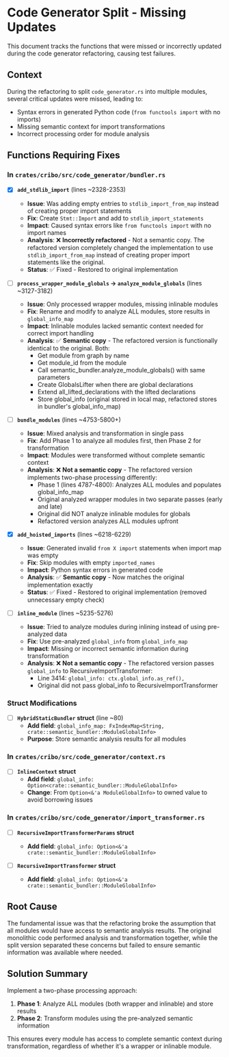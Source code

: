 # Code Generator Split - Missing Updates

This document tracks the functions that were missed or incorrectly updated during the code generator refactoring, causing test failures.

## Context

During the refactoring to split `code_generator.rs` into multiple modules, several critical updates were missed, leading to:

- Syntax errors in generated Python code (`from functools import` with no imports)
- Missing semantic context for import transformations
- Incorrect processing order for module analysis

## Functions Requiring Fixes

### In `crates/cribo/src/code_generator/bundler.rs`

- [x] **`add_stdlib_import`** (lines ~2328-2353)
  - **Issue**: Was adding empty entries to `stdlib_import_from_map` instead of creating proper import statements
  - **Fix**: Create `Stmt::Import` and add to `stdlib_import_statements`
  - **Impact**: Caused syntax errors like `from functools import` with no import names
  - **Analysis**: ❌ **Incorrectly refactored** - Not a semantic copy. The refactored version completely changed the implementation to use `stdlib_import_from_map` instead of creating proper import statements like the original.
  - **Status**: ✅ Fixed - Restored to original implementation

- [ ] **`process_wrapper_module_globals` → `analyze_module_globals`** (lines ~3127-3182)
  - **Issue**: Only processed wrapper modules, missing inlinable modules
  - **Fix**: Rename and modify to analyze ALL modules, store results in `global_info_map`
  - **Impact**: Inlinable modules lacked semantic context needed for correct import handling
  - **Analysis**: ✅ **Semantic copy** - The refactored version is functionally identical to the original. Both:
    - Get module from graph by name
    - Get module_id from the module
    - Call semantic_bundler.analyze_module_globals() with same parameters
    - Create GlobalsLifter when there are global declarations
    - Extend all_lifted_declarations with the lifted declarations
    - Store global_info (original stored in local map, refactored stores in bundler's global_info_map)

- [ ] **`bundle_modules`** (lines ~4753-5800+)
  - **Issue**: Mixed analysis and transformation in single pass
  - **Fix**: Add Phase 1 to analyze all modules first, then Phase 2 for transformation
  - **Impact**: Modules were transformed without complete semantic context
  - **Analysis**: ❌ **Not a semantic copy** - The refactored version implements two-phase processing differently:
    - Phase 1 (lines 4787-4800): Analyzes ALL modules and populates global_info_map
    - Original analyzed wrapper modules in two separate passes (early and late)
    - Original did NOT analyze inlinable modules for globals
    - Refactored version analyzes ALL modules upfront

- [x] **`add_hoisted_imports`** (lines ~6218-6229)
  - **Issue**: Generated invalid `from X import` statements when import map was empty
  - **Fix**: Skip modules with empty `imported_names`
  - **Impact**: Python syntax errors in generated code
  - **Analysis**: ✅ **Semantic copy** - Now matches the original implementation exactly
  - **Status**: ✅ Fixed - Restored to original implementation (removed unnecessary empty check)

- [ ] **`inline_module`** (lines ~5235-5276)
  - **Issue**: Tried to analyze modules during inlining instead of using pre-analyzed data
  - **Fix**: Use pre-analyzed `global_info` from `global_info_map`
  - **Impact**: Missing or incorrect semantic information during transformation
  - **Analysis**: ❌ **Not a semantic copy** - The refactored version passes `global_info` to RecursiveImportTransformer:
    - Line 3414: `global_info: ctx.global_info.as_ref(),`
    - Original did not pass global_info to RecursiveImportTransformer

### Struct Modifications

- [ ] **`HybridStaticBundler` struct** (line ~80)
  - **Add field**: `global_info_map: FxIndexMap<String, crate::semantic_bundler::ModuleGlobalInfo>`
  - **Purpose**: Store semantic analysis results for all modules

### In `crates/cribo/src/code_generator/context.rs`

- [ ] **`InlineContext` struct**
  - **Add field**: `global_info: Option<crate::semantic_bundler::ModuleGlobalInfo>`
  - **Change**: From `Option<&'a ModuleGlobalInfo>` to owned value to avoid borrowing issues

### In `crates/cribo/src/code_generator/import_transformer.rs`

- [ ] **`RecursiveImportTransformerParams` struct**
  - **Add field**: `global_info: Option<&'a crate::semantic_bundler::ModuleGlobalInfo>`

- [ ] **`RecursiveImportTransformer` struct**
  - **Add field**: `global_info: Option<&'a crate::semantic_bundler::ModuleGlobalInfo>`

## Root Cause

The fundamental issue was that the refactoring broke the assumption that all modules would have access to semantic analysis results. The original monolithic code performed analysis and transformation together, while the split version separated these concerns but failed to ensure semantic information was available where needed.

## Solution Summary

Implement a two-phase processing approach:

1. **Phase 1**: Analyze ALL modules (both wrapper and inlinable) and store results
2. **Phase 2**: Transform modules using the pre-analyzed semantic information

This ensures every module has access to complete semantic context during transformation, regardless of whether it's a wrapper or inlinable module.
